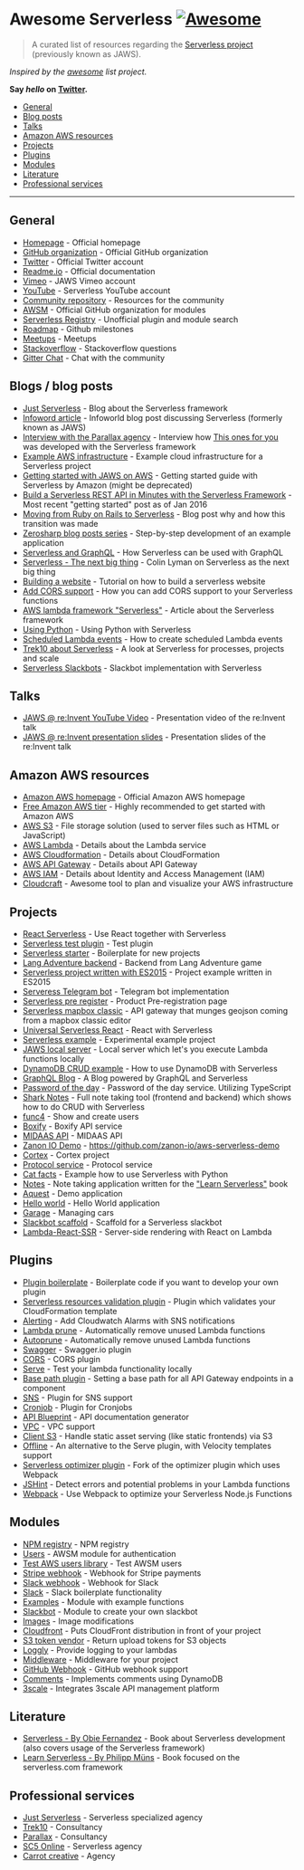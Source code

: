 # Awesome Serverless [![Awesome](https://cdn.rawgit.com/sindresorhus/awesome/d7305f38d29fed78fa85652e3a63e154dd8e8829/media/badge.svg)](https://github.com/sindresorhus/awesome)

> A curated list of resources regarding the [Serverless project](https://github.com/serverless) (previously known as JAWS).

*Inspired by the [awesome](https://github.com/sindresorhus/awesome) list project.*

**Say *hello* on [Twitter](https://twitter.com/pmmuens).**

- [General](#general)
- [Blog posts](#blogs-blog-posts)
- [Talks](#talks)
- [Amazon AWS resources](#amazon-aws-resources)
- [Projects](#projects)
- [Plugins](#plugins)
- [Modules](#modules)
- [Literature](#literature)
- [Professional services](#professional-services)

---

## General

- [Homepage](http://serverless.com) - Official homepage
- [GitHub organization](http://github.com/serverless) - Official GitHub organization
- [Twitter](https://twitter.com/goserverless) - Official Twitter account
- [Readme.io](https://serverless.readme.io) - Official documentation
- [Vimeo](https://vimeo.com/user2421131) - JAWS Vimeo account
- [YouTube](https://www.youtube.com/channel/UCFYG383lawh9Hrs_DEKTtdg) - Serverless YouTube account
- [Community repository](https://github.com/serverless/serverless-community) - Resources for the community
- [AWSM](https://github.com/awsm-org/awsm) - Official GitHub organization for modules
- [Serverless Registry](https://justserverless.github.io/serverless-registry) - Unofficial plugin and module search
- [Roadmap](https://github.com/serverless/serverless/milestones) - Github milestones
- [Meetups](http://www.meetup.com/serverless/) - Meetups
- [Stackoverflow](http://stackoverflow.com/questions/tagged/serverless) - Stackoverflow questions
- [Gitter Chat](https://gitter.im/serverless/serverless) - Chat with the community

## Blogs / blog posts

- [Just Serverless](http://justserverless.com/blog) - Blog about the Serverless framework
- [Infoword article](http://www.infoworld.com/article/2990795/cloud-computing/jaws-takes-a-bite-out-of-aws-lambda-app-deployment.html) - Infoworld blog post discussing Serverless (formerly known as JAWS)
- [Interview with the Parallax agency](https://serverlesscode.com/post/david-guetta-online-recording-with-lambda) - Interview how [This ones for you](http://thisonesforyou.com) was developed with the Serverless framework
- [Example AWS infrastructure](https://serverlesscode.com/images/guetta_article/image04.png) - Example cloud infrastructure for a Serverless project
- [Getting started with JAWS on AWS](https://aws.amazon.com/de/blogs/compute/getting-started-with-jaws-on-amazon-web-services/) - Getting started guide with Serverless by Amazon (might be deprecated)
- [Build a Serverless REST API in Minutes with the Serverless Framework](https://blog.codeship.com/a-serverless-rest-api-in-minutes/) - Most recent "getting started" post as of Jan 2016
- [Moving from Ruby on Rails to Serverless](http://microapps.com/blog/learnt-building-monolithic-rails-app/) - Blog post why and how this transition was made
- [Zerosharp blog posts series](http://blog.zerosharp.com/serverless-framework-part-1-up-and-running/) - Step-by-step development of an example application
- [Serverless and GraphQL](http://kevinold.com/2016/02/01/serverless-graphql.html) - How Serverless can be used with GraphQL
- [Serverless - The next big thing](https://www.linkedin.com/pulse/serverless-next-big-thing-colin-lyman) - Colin Lyman on Serverless as the next big thing
- [Building a website](http://zanon.io/posts/building-serverless-websites-on-aws-tutorial) - Tutorial on how to build a serverless website
- [Add CORS support](http://davidcai.github.io/blog/posts/serverless-and-cors/) - How you can add CORS support to your Serverless functions
- [AWS lambda framework "Serverless"](http://thenewstack.io/serverless-offers-framework-aws-lambda/) - Article about the Serverless framework
- [Using Python](https://serverlesscode.com/post/python-on-serverless-intro/) - Using Python with Serverless
- [Scheduled Lambda events](http://jamiecressey.com/2016/02/27/everyone-to-the-cloud/) - How to create scheduled Lambda events
- [Trek10 about Serverless](https://www.trek10.com/blog/serverless-framework-for-processes-projects-and-scale/) - A look at Serverless for processes, projects and scale
- [Serverless Slackbots](http://eng.localytics.com/serverless-slackbots-powered-by-aws/) - Slackbot implementation with Serverless

## Talks

- [JAWS @ re:Invent YouTube Video](https://www.youtube.com/watch?v=D_U6luQ6I90) - Presentation video of the re:Invent talk 
- [JAWS @ re:Invent presentation slides](http://de.slideshare.net/AmazonWebServices/dvo209-jaws-a-scalable-serverless-framework) - Presentation slides of the re:Invent talk

## Amazon AWS resources

- [Amazon AWS homepage](http://aws.amazon.com) - Official Amazon AWS homepage
- [Free Amazon AWS tier](http://aws.amazon.com/free) - Highly recommended to get started with Amazon AWS
- [AWS S3](https://aws.amazon.com/s3) - File storage solution (used to server files such as HTML or JavaScript)
- [AWS Lambda](https://aws.amazon.com/lambda/details) - Details about the Lambda service
- [AWS Cloudformation](https://aws.amazon.com/cloudformation/) - Details about CloudFormation
- [AWS API Gateway](https://aws.amazon.com/api-gateway/) - Details about API Gateway
- [AWS IAM](https://aws.amazon.com/iam/) - Details about Identity and Access Management (IAM)
- [Cloudcraft](https://cloudcraft.co/) - Awesome tool to plan and visualize your AWS infrastructure

## Projects

- [React Serverless](https://github.com/hiromoon/react-serverless) - Use React together with Serverless
- [Serverless test plugin](https://github.com/arabold/serverless-test-plugin) - Test plugin
- [Serverless starter](https://github.com/serverless/serverless-starter) - Boilerplate for new projects
- [Lang Adventure backend](https://github.com/jonatasschagas/langadventurebackend) - Backend from Lang Adventure game
- [Serverless project written with ES2015](https://github.com/mpppk/serverless-project-written-in-es2015) - Project example written in ES2015
- [Serveress Telegram bot](https://github.com/minibikini/serverless-telegram-bot) - Telegram bot implementation
- [Serverless pre register](https://github.com/agentmilindu/Serverless-Pre-Register) - Product Pre-registration page
- [Serverless mapbox classic](https://github.com/LukeSwart/serverless-mapbox-classic) - API gateway that munges geojson coming from a mapbox classic editor
- [Universal Serverless React](https://github.com/jstrutz/universal-serverless-react) - React with Serverless
- [Serverless example](https://github.com/iblue/serverless-example) - Experimental example project
- [JAWS local server](https://github.com/martinlindenberg/JawsLocalServer) - Local server which let's you execute Lambda functions locally
- [DynamoDB CRUD example](https://github.com/jagthedrummer/serverlessDynamoCrudExample) - How to use DynamoDB with Serverless
- [GraphQL Blog](https://github.com/serverless/serverless-graphql-blog) - A Blog powered by GraphQL and Serverless
- [Password of the day](https://github.com/ZeroSharp/ServerlessPotd) - Password of the day service. Utilizing TypeScript
- [Shark Notes](https://github.com/JustServerless/shark-notes) - Full note taking tool (frontend and backend) which shows how to do CRUD with Serverless
- [func4](https://github.com/ac360/func4) - Show and create users
- [Boxify](https://github.com/jankei/boxify) - Boxify API service
- [MIDAAS API](https://github.com/presidential-innovation-fellows/midaas-api) - MIDAAS API
- [Zanon IO Demo](https://github.com/zanon-io/aws-serverless-demo) - https://github.com/zanon-io/aws-serverless-demo
- [Cortex](https://github.com/namastereid/cortex) - Cortex project
- [Protocol service](https://github.com/Backfeed/protocol-service) - Protocol service
- [Cat facts](https://github.com/ryansb/serverless-cat-facts) - Example how to use Serverless with Python
- [Notes](https://github.com/JustServerless/notes) - Note taking application written for the ["Learn Serverless"](http://learnserverless.club) book
- [Aquest](https://github.com/dherault/Aquest) - Demo application
- [Hello world](https://github.com/bart-blommaerts/serverless_helloworld) - Hello World application
- [Garage](https://github.com/bart-blommaerts/serverless_garage) - Managing cars
- [Slackbot scaffold](https://github.com/localytics/serverless-slackbot-scaffold) - Scaffold for a Serverless slackbot
- [Lambda-React-SSR](https://github.com/dherault/Lambda-React-SSR/) - Server-side rendering with React on Lambda

## Plugins

- [Plugin boilerplate](https://github.com/serverless/serverless-plugin-boilerplate) - Boilerplate code if you want to develop your own plugin
- [Serverless resources validation plugin](https://github.com/tmilewski/serverless-resources-validation-plugin) - Plugin which validates your CloudFormation template
- [Alerting](https://github.com/martinlindenberg/serverless-plugin-alerting) - Add Cloudwatch Alarms with SNS notifications
- [Lambda prune](https://github.com/Nopik/serverless-lambda-prune-plugin) - Automatically remove unused Lambda functions
- [Autoprune](https://github.com/kennu/serverless-plugin-autoprune) - Automatically remove unused Lambda functions
- [Swagger](https://github.com/marklawlor/serverless-swagger) - Swagger.io plugin
- [CORS](https://github.com/joostfarla/serverless-cors-plugin) - CORS plugin
- [Serve](https://github.com/Nopik/serverless-serve) - Test your lambda functionality locally
- [Base path plugin](https://github.com/daffinity/serverless-base-path-plugin) - Setting a base path for all API Gateway endpoints in a component
- [SNS](https://github.com/martinlindenberg/serverless-plugin-sns) - Plugin for SNS support
- [Cronjob](https://github.com/martinlindenberg/serverless-plugin-cronjob) - Plugin for Cronjobs
- [API Blueprint](https://github.com/hiroara/serverless-api-blueprint) - API documentation generator
- [VPC](https://github.com/martinlindenberg/serverless-plugin-vpc) - VPC support
- [Client S3](https://github.com/serverless/serverless-client-s3) - Handle static asset serving (like static frontends) via S3
- [Offline](https://github.com/dherault/serverless-offline) - An alternative to the Serve plugin, with Velocity templates support
- [Serverless optimizer plugin](https://github.com/asprouse/serverless-optimizer-plugin) - Fork of the optimizer plugin which uses Webpack
- [JSHint](https://github.com/joostfarla/serverless-jshint-plugin) - Detect errors and potential problems in your Lambda functions
- [Webpack](https://github.com/asprouse/serverless-webpack-plugin) - Use Webpack to optimize your Serverless Node.js Functions

## Modules

- [NPM registry](https://github.com/Inbot/awsm-npm-registry) - NPM registry
- [Users](https://github.com/dekz/awsm-users) - AWSM module for authentication
- [Test AWS users library](https://github.com/oren/test-awsm-users) - Test AWSM users
- [Stripe webhook](https://github.com/eahefnawy/serverless-stripe-webhook) - Webhook for Stripe payments
- [Slack webhook](https://github.com/eahefnawy/serverless-slack-webhook) - Webhook for Slack
- [Slack](https://github.com/serverless/serverless-slack) - Slack boilerplate functionality
- [Examples](https://github.com/remicastaing/serverless-examples) - Module with example functions
- [Slackbot](https://github.com/serverless/serverless-slackbot) - Module to create your own slackbot
- [Images](https://github.com/awsm-org/awsm-images) - Image modifications
- [Cloudfront](https://github.com/boushley/awsm-cloudfront) - Puts CloudFront distribution in front of your project
- [S3 token vendor](https://github.com/binoculars/awsm-s3tokenvendor) - Return upload tokens for S3 objects
- [Loggly](https://github.com/jwulf/awsm-loggly) - Provide logging to your lambdas
- [Middleware](https://github.com/jwulf/awsm-middleware) - Middleware for your project
- [GitHub Webhook](https://github.com/bisque33/awsm-github-webhook) - GitHub webhook support
- [Comments](https://github.com/donleyp/awsm-comments) - Implements comments using DynamoDB
- [3scale](https://github.com/jerzyn/awsm-3scale) - Integrates 3scale API management platform

## Literature

- [Serverless - By Obie Fernandez](https://leanpub.com/serverless) - Book about Serverless development (also covers usage of the Serverless framework)
- [Learn Serverless - By Philipp Müns](http://learnserverless.club) - Book focused on the serverless.com framework

## Professional services
- [Just Serverless](http://www.justserverless.com) - Serverless specialized agency
- [Trek10](http://trek10.com) - Consultancy
- [Parallax](https://parall.ax/) - Consultancy
- [SC5 Online](https://sc5.io) - Serverless agency
- [Carrot creative](https://carrot.is) - Agency
